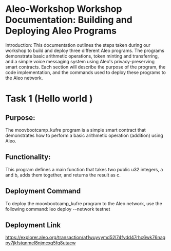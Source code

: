 # Aleo-Workshop Workshop Documentation: Building and Deploying Aleo Programs

Introduction: This documentation outlines the steps taken during our workshop to build and deploy three different Aleo programs. The programs demonstrate basic arithmetic operations, token minting and transferring, and a simple voice messaging system using Aleo's privacy-preserving smart contracts. Each section will describe the purpose of the program, the code implementation, and the commands used to deploy these programs to the Aleo network.

# Task 1 (Hello world )
## Purpose:
The moovbootcamp_kufre program is a simple smart contract that demonstrates how to perform a basic arithmetic operation (addition) using Aleo.
## Functionality:
This program defines a main function that takes two public u32 integers, a and b, adds them together, and returns the result as c.
## Deployment Command
To deploy the moovbootcamp_kufre program to the Aleo network, use the following command: leo deploy --network testnet

## Deployment Link 
https://explorer.aleo.org/transaction/at1wuyvymd52l74fvdd47rhc6wk76nagpy7jkfstqnmel8njmcxq5fq8utacw

